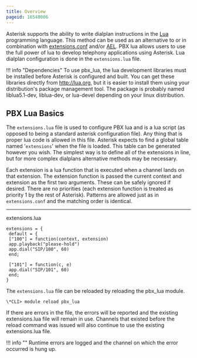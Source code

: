 ```yaml
---
title: Overview
pageid: 16548006
---
```


Asterisk supports the ability to write dialplan instructions in the [Lua](http://lua.org) programming language. This method can be used as an alternative to or in combination with [extensions.conf](/Configuration/Dialplan) and/or [AEL](/Configuration/Dialplan/Asterisk-Extension-Language-AEL). PBX lua allows users to use the full power of lua to develop telephony applications using Asterisk. Lua dialplan configuration is done in the `extensions.lua` file.




!!! info "Dependencies"
    To use pbx_lua, the lua development libraries must be installed before Asterisk is configured and built. You can get these libraries directly from <http://lua.org>, but it is easier to install them using your distribution's package management tool. The package is probably named liblua5.1-dev, liblua-dev, or lua-devel depending on your linux distribution.

      
[//]: # (end-info)



PBX Lua Basics
--------------

The `extensions.lua` file is used to configure PBX lua and is a lua script (as opposed to being a standard asterisk configuration file). Any thing that is proper lua code is allowed in this file. Asterisk expects to find a global table named '`extensions`' when the file is loaded. This table can be generated however you wish. The simplest way is to define all of the extensions in line, but for more complex dialplans alternative methods may be necessary.

Each extension is a lua function that is executed when a channel lands on that extension. The extension function is passed the current context and extension as the first two arguments. These can be safely ignored if desired. There are no priorities (each extension function is treated as priority 1 by the rest of Asterisk). Patterns are allowed just as in `extensions.conf` and the matching order is identical.




---

  
extensions.lua  

```
extensions = {
 default = {
 ["100"] = function(context, extension)
 app.playback("please-hold")
 app.dial("SIP/100", 60)
 end;

 ["101"] = function(c, e)
 app.dial("SIP/101", 60)
 end;
}

```

The `extensions.lua` file can be reloaded by reloading the pbx_lua module.

```
\*CLI> module reload pbx_lua

```

If there are errors in the file, the errors will be reported and the existing extensions.lua file will remain in use. Channels that existed before the reload command was issued will also continue to use the existing extensions.lua file.




!!! info ""
    Runtime errors are logged and the channel on which the error occurred is hung up.

      
[//]: # (end-info)




